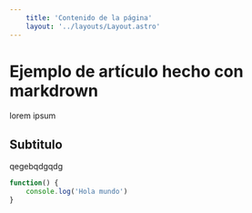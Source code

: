 ```yaml
---
    title: 'Contenido de la página'
    layout: '../layouts/Layout.astro'
---
```


# Ejemplo de artículo hecho con markdrown

lorem ipsum

## Subtitulo

qegebqdgqdg

```javascript
function() {
    console.log('Hola mundo')
}
```